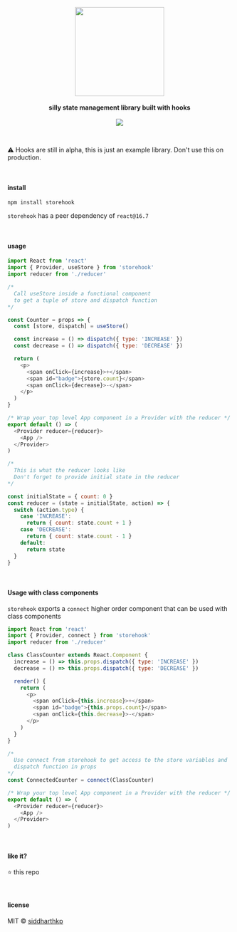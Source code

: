 <p align="center">
  <img src="https://static.tvtropes.org/pmwiki/pub/images/hookhand.jpg" height="200px"/>
  <br><br>
  <b>silly state management library built with hooks</b>
  <br><br>
  <img src="https://travis-ci.org/siddharthkp/storehook.svg?branch=master&maxAge=3600"/>
</p>

&nbsp;

⚠️ Hooks are still in alpha, this is just an example library. Don't use this on production.

&nbsp;

#### install

```
npm install storehook
```

`storehook` has a peer dependency of `react@16.7`

&nbsp;

#### usage

```js
import React from 'react'
import { Provider, useStore } from 'storehook'
import reducer from './reducer'

/*
  Call useStore inside a functional component
  to get a tuple of store and dispatch function
*/

const Counter = props => {
  const [store, dispatch] = useStore()

  const increase = () => dispatch({ type: 'INCREASE' })
  const decrease = () => dispatch({ type: 'DECREASE' })

  return (
    <p>
      <span onClick={increase}>+</span>
      <span id="badge">{store.count}</span>
      <span onClick={decrease}>-</span>
    </p>
  )
}

/* Wrap your top level App component in a Provider with the reducer */
export default () => (
  <Provider reducer={reducer}>
    <App />
  </Provider>
)

/*
  This is what the reducer looks like
  Don't forget to provide initial state in the reducer
*/

const initialState = { count: 0 }
const reducer = (state = initialState, action) => {
  switch (action.type) {
    case 'INCREASE':
      return { count: state.count + 1 }
    case 'DECREASE':
      return { count: state.count - 1 }
    default:
      return state
  }
}
```

&nbsp;

#### Usage with class components

`storehook` exports a `connect` higher order component that can be used with class components

```js
import React from 'react'
import { Provider, connect } from 'storehook'
import reducer from './reducer'

class ClassCounter extends React.Component {
  increase = () => this.props.dispatch({ type: 'INCREASE' })
  decrease = () => this.props.dispatch({ type: 'DECREASE' })

  render() {
    return (
      <p>
        <span onClick={this.increase}>+</span>
        <span id="badge">{this.props.count}</span>
        <span onClick={this.decrease}>-</span>
      </p>
    )
  }
}

/*
  Use connect from storehook to get access to the store variables and
  dispatch function in props
*/
const ConnectedCounter = connect(ClassCounter)

/* Wrap your top level App component in a Provider with the reducer */
export default () => (
  <Provider reducer={reducer}>
    <App />
  </Provider>
)
```

&nbsp;

#### like it?

:star: this repo

&nbsp;

#### license

MIT © [siddharthkp](https://github.com/siddharthkp)
